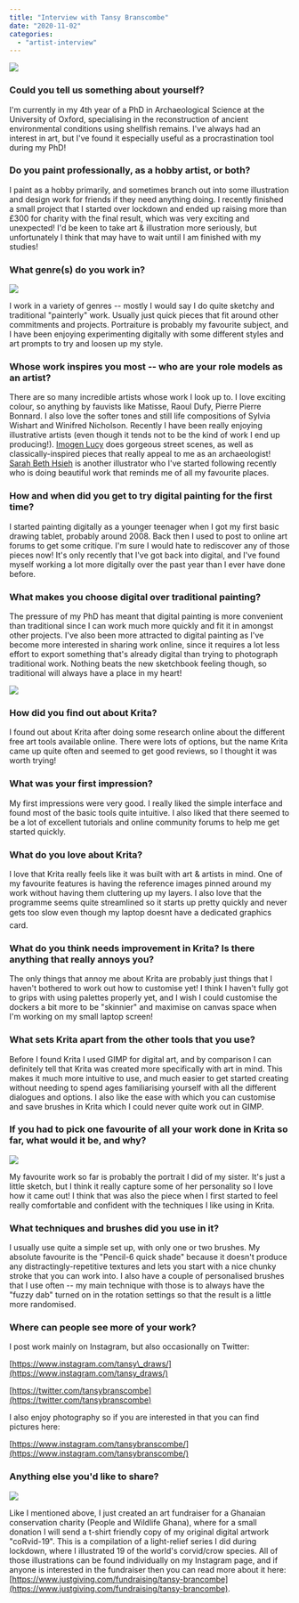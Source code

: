 ```yaml
---
title: "Interview with Tansy Branscombe"
date: "2020-11-02"
categories: 
  - "artist-interview"
---
```


![](/images/posts/2020/triptych_800px.png)

### Could you tell us something about yourself?

I'm currently in my 4th year of a PhD in Archaeological Science at the University of Oxford, specialising in the reconstruction of ancient environmental conditions using shellfish remains. I've always had an interest in art, but I've found it especially useful as a procrastination tool during my PhD!

### Do you paint professionally, as a hobby artist, or both?

I paint as a hobby primarily, and sometimes branch out into some illustration and design work for friends if they need anything doing. I recently finished a small project that I started over lockdown and ended up raising more than £300 for charity with the final result, which was very exciting and unexpected! I'd be keen to take art & illustration more seriously, but unfortunately I think that may have to wait until I am finished with my studies!

### What genre(s) do you work in?

![](/images/posts/2020/Tess_Scene_800px.png)

I work in a variety of genres -- mostly I would say I do quite sketchy and traditional "painterly" work. Usually just quick pieces that fit around other commitments and projects. Portraiture is probably my favourite subject, and I have been enjoying experimenting digitally with some different styles and art prompts to try and loosen up my style.

### Whose work inspires you most -- who are your role models as an artist?

There are so many incredible artists whose work I look up to. I love exciting colour, so anything by fauvists like Matisse, Raoul Dufy, Pierre Pierre Bonnard. I also love the softer tones and still life compositions of Sylvia Wishart and Winifred Nicholson. Recently I have been really enjoying illustrative artists (even though it tends not to be the kind of work I end up producing!). [Imogen Lucy](https://www.etsy.com/uk/shop/ImogenLucyArt) does gorgeous street scenes, as well as classically-inspired pieces that really appeal to me as an archaeologist! [Sarah Beth Hsieh](https://www.etsy.com/uk/shop/SarahBethHsieh) is another illustrator who I've started following recently who is doing beautiful work that reminds me of all my favourite places.

### How and when did you get to try digital painting for the first time?

I started painting digitally as a younger teenager when I got my first basic drawing tablet, probably around 2008. Back then I used to post to online art forums to get some critique. I'm sure I would hate to rediscover any of those pieces now! It's only recently that I've got back into digital, and I've found myself working a lot more digitally over the past year than I ever have done before.

### What makes you choose digital over traditional painting?

The pressure of my PhD has meant that digital painting is more convenient than traditional since I can work much more quickly and fit it in amongst other projects. I've also been more attracted to digital painting as I've become more interested in sharing work online, since it requires a lot less effort to export something that's already digital than trying to photograph traditional work. Nothing beats the new sketchbook feeling though, so traditional will always have a place in my heart!

![](/images/posts/2020/friendinknead_800px.png)

### How did you find out about Krita?

I found out about Krita after doing some research online about the different free art tools available online. There were lots of options, but the name Krita came up quite often and seemed to get good reviews, so I thought it was worth trying!

### What was your first impression?

My first impressions were very good. I really liked the simple interface and found most of the basic tools quite intuitive. I also liked that there seemed to be a lot of excellent tutorials and online community forums to help me get started quickly.

### What do you love about Krita?

I love that Krita really feels like it was built with art & artists in mind. One of my favourite features is having the reference images pinned around my work without having them cluttering up my layers. I also love that the programme seems quite streamlined so it starts up pretty quickly and never gets too slow even though my laptop doesnt have a dedicated graphics card.

### What do you think needs improvement in Krita? Is there anything that really annoys you?

The only things that annoy me about Krita are probably just things that I haven't bothered to work out how to customise yet! I think I haven't fully got to grips with using palettes properly yet, and I wish I could customise the dockers a bit more to be "skinnier" and maximise on canvas space when I'm working on my small laptop screen!

### What sets Krita apart from the other tools that you use?

Before I found Krita I used GIMP for digital art, and by comparison I can definitely tell that Krita was created more specifically with art in mind. This makes it much more intuitive to use, and much easier to get started creating without needing to spend ages familiarising yourself with all the different dialogues and options. I also like the ease with which you can customise and save brushes in Krita which I could never quite work out in GIMP.

### If you had to pick one favourite of all your work done in Krita so far, what would it be, and why?

![](/images/posts/2020/indi_800px.png)

My favourite work so far is probably the portrait I did of my sister. It's just a little sketch, but I think it really capture some of her personality so I love how it came out! I think that was also the piece when I first started to feel really comfortable and confident with the techniques I like using in Krita.

### What techniques and brushes did you use in it?

I usually use quite a simple set up, with only one or two brushes. My absolute favourite is the "Pencil-6 quick shade" because it doesn't produce any distractingly-repetitive textures and lets you start with a nice chunky stroke that you can work into. I also have a couple of personalised brushes that I use often -- my main technique with those is to always have the "fuzzy dab" turned on in the rotation settings so that the result is a little more randomised.

### Where can people see more of your work?

I post work mainly on Instagram, but also occasionally on Twitter:

[https://www.instagram.com/tansy\_draws/](https://www.instagram.com/tansy_draws/)

[https://twitter.com/tansybranscombe](https://twitter.com/tansybranscombe)

I also enjoy photography so if you are interested in that you can find pictures here:

[https://www.instagram.com/tansybranscombe/](https://www.instagram.com/tansybranscombe/)

### Anything else you'd like to share?

![](/images/posts/2020/compilation_800px.png)

Like I mentioned above, I just created an art fundraiser for a Ghanaian conservation charity (People and Wildlife Ghana), where for a small donation I will send a t-shirt friendly copy of my original digital artwork "coRvid-19". This is a compilation of a light-relief series I did during lockdown, where I illustrated 19 of the world's corvid/crow species. All of those illustrations can be found individually on my Instagram page, and if anyone is interested in the fundraiser then you can read more about it here: [https://www.justgiving.com/fundraising/tansy-brancombe](https://www.justgiving.com/fundraising/tansy-brancombe).
